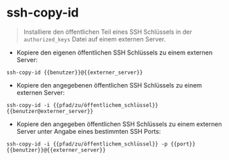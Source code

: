 # ssh-copy-id

> Installiere den öffentlichen Teil eines SSH Schlüssels in der `authorized_keys` Datei auf einem externen Server.

- Kopiere den eigenen öffentlichen SSH Schlüssels zu einem externen Server:

`ssh-copy-id {{benutzer}}@{{externer_server}}`

- Kopiere den angegebenen öffentlichen SSH Schlüssels zu einem externen Server:

`ssh-copy-id -i {{pfad/zu/öffentlichem_schlüssel}} {{benutzer@externer_server}}`

- Kopiere den angegeben öffentlichen SSH Schlüssels zu einem externen Server unter Angabe eines bestimmten SSH Ports:

`ssh-copy-id -i {{pfad/zu/öffentlichem_schlüssel}} -p {{port}} {{benutzer}}@{{externer_server}}`
